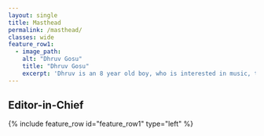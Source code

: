 ```yaml
---
layout: single
title: Masthead
permalink: /masthead/
classes: wide
feature_row1:
  - image_path: 
    alt: "Dhruv Gosu"
    title: "Dhruv Gosu"
    excerpt: 'Dhruv is an 8 year old boy, who is interested in music, transport and maps. He writes stories, makes stick drawiing and reads a lot during his leisure. He is now venturing in helping the local community with his tiny magazine.'
---
```


<style>
    .page__content .archive__item-title {
    margin-top: 0.1em;
    border-bottom: none;
}
    .page__content p, .page__content li, .page__content dl {
    font-size: 1em;
    line-height: 1.2em;
}
    #issue-one a{
        color: #000;
        }
</style>

## Editor-in-Chief

{% include feature_row id="feature_row1" type="left" %}

